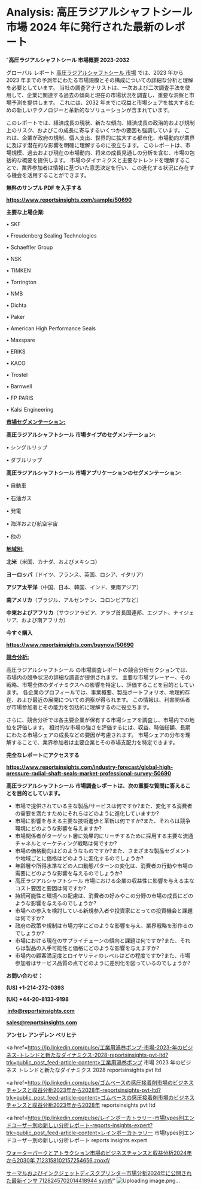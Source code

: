 # Analysis: 高圧ラジアルシャフトシール市場 2024 年に発行された最新のレポート

"<strong>高圧ラジアルシャフトシール 市場概要 2023-2032</strong>

グローバル レポート <a href=https://www.reportsinsights.com/sample/50690>高圧ラジアルシャフトシール 市場</a> では、2023 年から 2023 年までの予測年にわたる市場規模とその構成についての詳細な分析と理解を必要としています。 当社の調査アナリストは、一次および二次調査手法を使用して、企業に関連する過去の傾向と現在の市場状況を調査し、重要な洞察と市場予測を提供します。 これには、2032 年までに収益と市場シェアを拡大​​するための新しいテクノロジーと革新的なソリューションが含まれています。

このレポートでは、経済成長の現状、新たな傾向、経済成長の政治的および規制上のリスク、およびこの成長に寄与するいくつかの要因も強調しています。 これは、企業が政府の規制、個人支出、世界的に拡大する都市化、市場動向が業界に及ぼす潜在的な影響を明確に理解するのに役立ちます。 このレポートは、市場規模、過去および現在の市場動向、将来の成長見通しの分析を含む、市場の包括的な概要を提供します。 市場のダイナミクスと主要なトレンドを理解することで、業界参加者は情報に基づいた意思決定を行い、この進化する状況に存在する機会を活用することができます。

<strong><b>無料のサンプル PDF を入手する</b></strong>

<a href=https://www.reportsinsights.com/sample/50690><strong><u>https://www.reportsinsights.com/sample/50690</u></strong></a>

<strong>主要な上場企業:</strong>

• SKF

• Freudenberg Sealing Technologies

• Schaeffler Group

• NSK

• TIMKEN

• Torrington

• NMB

• Dichta

• Paker

• American High Performance Seals

• Maxspare

• ERIKS

• KACO

• Trostel

• Barnwell

• FP PARIS

• Kalsi Engineering

<strong><u>市場セグメンテーション</u></strong><strong><u>:</u></strong>

<strong>高圧ラジアルシャフトシール 市場タイプのセグメンテーション:</strong>

• シングルリップ

• ダブルリップ

<strong>高圧ラジアルシャフトシール 市場アプリケーションのセグメンテーション:</strong>

• 自動車

• 石油ガス

• 発電

• 海洋および航空宇宙

• 他の

<strong><u>地域別</u></strong><strong><u>:</u></strong>

<strong>北米</strong>（米国、カナダ、およびメキシコ）

<strong>ヨーロッパ</strong>（ドイツ、フランス、英国、ロシア、イタリア）

<strong>アジア太平洋</strong>（中国、日本、韓国、インド、東南アジア）

<strong>南アメリカ</strong>（ブラジル、アルゼンチン、コロンビアなど）

<strong>中東およびアフリカ</strong>（サウジアラビア、アラブ首長国連邦、エジプト、ナイジェリア、および南アフリカ）

<strong>今すぐ購入</strong>

<a href=https://www.reportsinsights.com/buynow/50690><strong><u>https://www.reportsinsights.com/buynow/50690</u></strong></a>

<strong><u>競合分析:</u></strong>

高圧ラジアルシャフトシール の市場調査レポートの競合分析セクションでは、市場内の競争状況の詳細な調査が提供されます。 主要な市場プレーヤー、その戦略、市場全体のダイナミクスへの影響を特定し、評価することを目的としています。 各企業のプロフィールでは、事業概要、製品ポートフォリオ、地理的存在、および最近の展開についての洞察が得られます。 この情報は、利害関係者が市場参加者とその能力を包括的に理解するのに役立ちます。

さらに、競合分析では各主要企業が保有する市場シェアを調査し、市場内での地位を評価します。 相対的な市場の強さを評価するには、収益、時価総額、長期にわたる市場シェアの成長などの要因が考慮されます。 市場シェアの分布を理解することで、業界参加者は主要企業とその市場支配力を特定できます。

<strong>完全なレポートにアクセスする</strong>

<a href=https://www.reportsinsights.com/industry-forecast/global-high-pressure-radial-shaft-seals-market-professional-survey-50690><strong><u><b>https://www.reportsinsights.com/industry-forecast/global-high-pressure-radial-shaft-seals-market-professional-survey-50690</b></u></strong></a>

<strong><b>高圧ラジアルシャフトシール 市場調査レポートは、次の重要な質問に答えることを目的としています。</b></strong>
<ul>
  <li>市場で提供されている主な製品/サービスは何ですか?また、変化する消費者の需要を満たすためにそれらはどのように進化していますか?</li>
  <li>市場に影響を与える主要な技術進歩と革新は何ですか?また、それらは競争環境にどのような影響を与えますか?</li>
  <li>市場関係者がターゲット層に効果的にリーチするために採用する主要な流通チャネルとマーケティング戦略は何ですか?</li>
  <li>市場の価格動向はどのようなものですか?また、さまざまな製品セグメントや地域ごとに価格はどのように変化するのでしょうか?</li>
  <li>年齢層や所得水準などの人口動態パターンの変化は、消費者の行動や市場の需要にどのような影響を与えるのでしょうか?</li>
  <li>高圧ラジアルシャフトシール 市場における企業の収益性に影響を与える主なコスト要因と要因は何ですか?</li>
  <li>持続可能性と環境への配慮は、消費者の好みやこの分野の市場の成長にどのような影響を与えるのでしょうか?</li>
  <li>市場への参入を検討している新規参入者や投資家にとっての投資機会と課題は何ですか?</li>
  <li>政府の政策や規制は市場力学にどのような影響を与え、業界戦略を形作るのでしょうか?</li>
  <li>市場における現在のサプライチェーンの傾向と課題は何ですか?また、それらは製品の入手可能性と価格にどのような影響を与えますか?</li>
  <li>市場内の顧客満足度とロイヤリティのレベルはどの程度ですか?また、市場参加者はサービス品質の点でどのように差別化を図っているのでしょうか?</li>
</ul>
<strong>お問い合わせ：</strong>

<strong>(US) +1-214-272-0393</strong>

<strong>(UK) +44-20-8133-9198</strong>

<strong> </strong><a href=info@reportsinsights.com><strong><u>info@reportsinsights.com</u></strong></a>

<a href=sales@reportsinsights.com><strong><u>sales@reportsinsights.com</u></strong></a>

<strong>アンセレ アンデレン ベリヒテ</strong>

<a href=https://jp.linkedin.com/pulse/工業用渦巻ポンプ-市場-2023-年のビジネス-トレンドと新たなダイナミクス-2028-reportsinsights-pvt-ltd?trk=public_post_feed-article-content>工業用渦巻ポンプ 市場 2023 年のビジネス トレンドと新たなダイナミクス 2028 reportsinsights pvt ltd</a>

<a href=https://jp.linkedin.com/pulse/ゴムベースの感圧接着剤市場のビジネスチャンスと収益分析2023年から2028年-reportsinsights-pvt-ltd?trk=public_post_feed-article-content>ゴムベースの感圧接着剤市場のビジネスチャンスと収益分析2023年から2028年 reportsinsights pvt ltd</a>

<a href=https://jp.linkedin.com/pulse/レインボーカトラリー-市場types別エンドユーザー別の新しい分析レポート-reports-insights-expert?trk=public_post_feed-article-content>レインボーカトラリー 市場types別エンドユーザー別の新しい分析レポート reports insights expert</a>

<a href=https://www.linkedin.com/pulse/ウォーターパークとアトラクション市場のビジネスチャンスと収益分析2024年から2030年-7123158102157254656-zpoxf/>ウォーターパークとアトラクション市場のビジネスチャンスと収益分析2024年から2030年 7123158102157254656 zpoxf/</a>

<a href=https://www.linkedin.com/pulse/サーマルおよびインクジェットディスクプリンター市場分析2024年に公開された最新インサ-7128245702014418944-sybtf/>サーマルおよびインクジェットディスクプリンター市場分析2024年に公開された最新インサ 7128245702014418944 sybtf/</a>"
![Uploading image.png…]()
